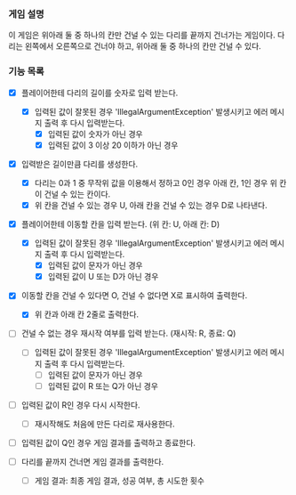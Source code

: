 ### 게임 설명

이 게임은 위아래 둘 중 하나의 칸만 건널 수 있는 다리를 끝까지 건너가는 게임이다. 다리는 왼쪽에서 오른쪽으로 건너야 하고, 위아래 둘 중 하나의 칸만 건널 수 있다.

### 기능 목록

- [x] 플레이어한테 다리의 길이를 숫자로 입력 받는다.
    - [x] 입력된 값이 잘못된 경우 'IllegalArgumentException' 발생시키고 에러 메시지 출력 후 다시 입력받는다.
        - [x] 입력된 값이 숫자가 아닌 경우
        - [x] 입력된 값이 3 이상 20 이하가 아닌 경우

- [x] 입력받은 길이만큼 다리를 생성한다.
    - [x] 다리는 0과 1 중 무작위 값을 이용해서 정하고 0인 경우 아래 칸, 1인 경우 위 칸이 건널 수 있는 칸이다.
    - [x] 위 칸을 건널 수 있는 경우 U, 아래 칸을 건널 수 있는 경우 D로 나타낸다.

- [x] 플레이어한테 이동할 칸을 입력 받는다. (위 칸: U, 아래 칸: D)
    - [x] 입력된 값이 잘못된 경우 'IllegalArgumentException' 발생시키고 에러 메시지 출력 후 다시 입력받는다.
        - [x] 입력된 값이 문자가 아닌 경우
        - [x] 입력된 값이 U 또는 D가 아닌 경우

- [x] 이동할 칸을 건널 수 있다면 O, 건널 수 없다면 X로 표시하여 출력한다.
    - [x] 위 칸과 아래 칸 2줄로 출력한다.

- [ ] 건널 수 없는 경우 재시작 여부를 입력 받는다. (재시작: R, 종료: Q)
    - [ ] 입력된 값이 잘못된 경우 'IllegalArgumentException' 발생시키고 에러 메시지 출력 후 다시 입력받는다.
        - [ ] 입력된 값이 문자가 아닌 경우
        - [ ] 입력된 값이 R 또는 Q가 아닌 경우

- [ ] 입력된 값이 R인 경우 다시 시작한다.
    - [ ] 재시작해도 처음에 만든 다리로 재사용한다.

- [ ] 입력된 값이 Q인 경우 게임 결과를 출력하고 종료한다.

- [ ] 다리를 끝까지 건너면 게임 결과를 출력한다.
    - [ ] 게임 결과: 최종 게임 결과, 성공 여부, 총 시도한 횟수